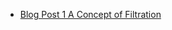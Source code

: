 - [Blog Post 1 A Concept of Filtration](https://www.linkedin.com/pulse/concept-filtratio-syed-hilaluddin-madany/?trackingId=gaQk%2FO%2FTSkOu3iNgS%2BJPIg%3D%3Dhttps://your-blog-url.com/post1)
